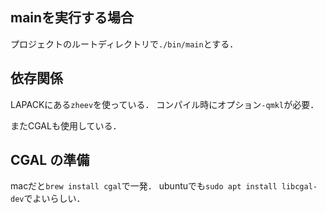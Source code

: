 ## mainを実行する場合
プロジェクトのルートディレクトリで`./bin/main`とする．

## 依存関係
LAPACKにある`zheev`を使っている．
コンパイル時にオプション`-qmkl`が必要．

またCGALも使用している．

## CGAL の準備
macだと`brew install cgal`で一発．
ubuntuでも`sudo apt install libcgal-dev`でよいらしい．
